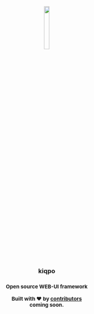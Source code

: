 <div align="center">
<a href="https://kiqpo.github.io/kiqpo-dco/" ></a>
<img width="17%" src="https://i.ibb.co/HqPgpQN/rounded-corners-3.png" />

<br/>

<h3>kiqpo<h3>

<!-- <img src="https://img.shields.io/badge/contributions-welcome-greenl?&logo=github">‏‎ ‎<img src="https://img.shields.io/badge/website-up-greenl"></img> -->

<b>
<sub>
    <p>Open source WEB-UI framework</p>
</sub>
</b>

  <p>
    <sub>
      Built with ❤︎ by
      <a href="https://github.com/kiqpo/kiqpo/graphs/contributors">
        contributors
      </a>
    </sub>
<Br>
    <sub>coming soon.</sub>
  </p>

</div>

 
